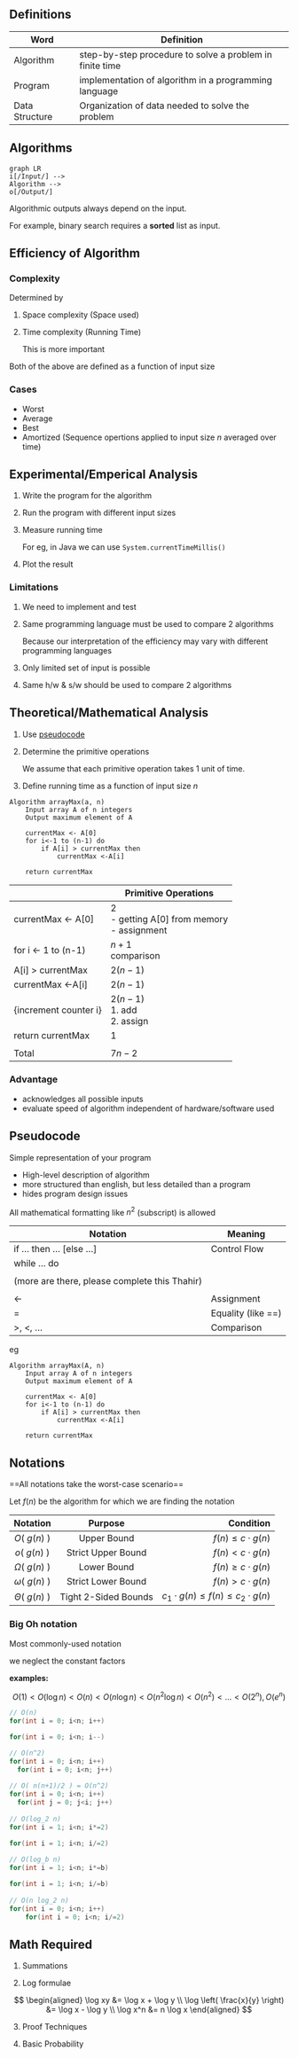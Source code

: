 ## Definitions

| Word           | Definition                                               |
| -------------- | -------------------------------------------------------- |
| Algorithm      | step-by-step procedure to solve a problem in finite time |
| Program        | implementation of algorithm in a programming language    |
| Data Structure | Organization of data needed to solve the problem         |

## Algorithms

```mermaid
graph LR
i[/Input/] -->
Algorithm -->
o[/Output/]
```

Algorithmic outputs always depend on the input.

For example, binary search requires a **sorted** list as input.

## Efficiency of Algorithm

### Complexity

Determined by

1. Space complexity (Space used)
2. Time complexity (Running Time)
   
   This is more important

Both of the above are defined as a function of input size

### Cases

- Worst
- Average
- Best
- Amortized (Sequence opertions applied to input size $n$ averaged over time)

## Experimental/Emperical Analysis

1. Write the program for the algorithm
2. Run the program with different input sizes
3. Measure running time
   
   For eg, in Java we can use `System.currentTimeMillis()`
4. Plot the result

### Limitations

1. We need to implement and test
2. Same programming language must be used to compare 2 algorithms
   
   Because our interpretation of the efficiency may vary with different programming languages
3. Only limited set of input is possible
4. Same h/w & s/w should be used to compare 2 algorithms

## Theoretical/Mathematical Analysis

1. Use [pseudocode](#Pseudocode)
2. Determine the primitive operations
   
   We assume that each primitive operation takes 1 unit of time.
3. Define running time as a function of input size $n$

```pseudocode
Algorithm arrayMax(a, n)
	Input array A of n integers
	Output maximum element of A
	
	currentMax <- A[0]
	for i<-1 to (n-1) do
		if A[i] > currentMax then
			currentMax <-A[i]
			
	return currentMax
```

|                               | Primitive Operations                                |
| ----------------------------- | --------------------------------------------------- |
| currentMax <- A[0]            | 2<br />- getting A[0] from memory<br />- assignment |
| for i $\leftarrow$ 1 to (n-1) | $n+1$<br />comparison                               |
| A[i] > currentMax             | $2(n-1)$                                            |
| currentMax <-A[i]             | $2(n-1)$                                            |
| {increment counter i}         | $2(n-1)$<br />1. add<br />2. assign                 |
| return currentMax             | 1                                                   |
|                               |                                                     |
| Total                         | $7n-2$                                              |

### Advantage

- acknowledges all possible inputs
- evaluate speed of algorithm independent of hardware/software used

## Pseudocode

Simple representation of your program

- High-level description of algorithm
- more structured than english, but less detailed than a program
- hides program design issues

All mathematical formatting like $n^2$ (subscript) is allowed

| Notation                                      | Meaning            |
| --------------------------------------------- | ------------------ |
| if … then … [else …]                          | Control Flow       |
| while … do                                    |                    |
|                                               |                    |
| (more are there, please complete this Thahir) |                    |
|                                               |                    |
| $\leftarrow$                                  | Assignment         |
| =                                             | Equality (like ==) |
| >, <, …                                       | Comparison         |

eg

```pseudocode
Algorithm arrayMax(A, n)
	Input array A of n integers
	Output maximum element of A
	
	currentMax <- A[0]
	for i<-1 to (n-1) do
		if A[i] > currentMax then
			currentMax <-A[i]
	
	return currentMax
```

## Notations

==All notations take the worst-case scenario==

Let $f(n)$ be the algorithm for which we are finding the notation

|      Notation       |       Purpose        |                                    Condition |
| :-----------------: | :------------------: | -------------------------------------------: |
|   $O(\ g(n) \ )$    |     Upper Bound      |                      $f(n) \le c \cdot g(n)$ |
|   $o(\ g(n) \ )$    |  Strict Upper Bound  |                        $f(n) < c \cdot g(n)$ |
| $\Omega(\ g(n) \ )$ |     Lower Bound      |                      $f(n) \ge c \cdot g(n)$ |
| $\omega(\ g(n) \ )$ |  Strict Lower Bound  |                        $f(n) > c \cdot g(n)$ |
| $\Theta(\ g(n) \ )$ | Tight 2-Sided Bounds | $c_1 \cdot g(n) \le f(n) \le c_2 \cdot g(n)$ |

### Big Oh notation

Most commonly-used notation

we neglect the constant factors

**examples:**

$$
O(1) < O(\log n) < O(n) < O(n \log n) < O(n^2 \log n) < O(n^2) < \dots < O(2^n), O(e^n)
$$

```java
// O(n)
for(int i = 0; i<n; i++)

for(int i = 0; i<n; i--)

// O(n^2)
for(int i = 0; i<n; i++)
  for(int i = 0; i<n; j++)
    
// O( n(n+1)/2 ) = O(n^2)
for(int i = 0; i<n; i++)
  for(int j = 0; j<i; j++)
    
// O(log_2 n)
for(int i = 1; i<n; i*=2)

for(int i = 1; i<n; i/=2)
  
// O(log_b n)
for(int i = 1; i<n; i*=b)

for(int i = 1; i<n; i/=b)
  
// O(n log_2 n)
for(int i = 0; i<n; i++)
	for(int i = 0; i<n; i/=2)
```

## Math Required

1. Summations

2. Log formulae
   
$$
\begin{aligned}
\log xy  &= \log x + \log y \\   \log \left( \frac{x}{y} \right) &= \log x - \log y \\   \log x^n &= n \log x
\end{aligned}
$$
   
3. Proof Techniques

4. Basic Probability

